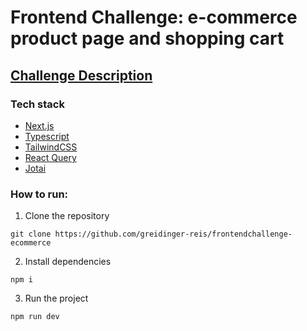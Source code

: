 # Frontend Challenge: e-commerce product page and shopping cart

## [Challenge Description](https://github.com/amaroteam/front-end-challenge/blob/master/challenge-description.md)

### Tech stack 
- [Next.js](https://nextjs.org/)
- [Typescript](https://www.typescriptlang.org/)
- [TailwindCSS](https://tailwindcss.com/)
- [React Query](https://react-query.tanstack.com/)
- [Jotai](https://jotai.org/)

### How to run:

1. Clone the repository

`git clone https://github.com/greidinger-reis/frontendchallenge-ecommerce`

2. Install dependencies
   
`npm i`

3. Run the project
 
`npm run dev`

